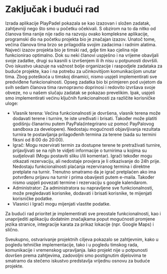 # Zaključak i budući rad
Izrada aplikacije PlayPadel pokazala se kao izazovan i složen zadatak, zahtjevniji nego što smo u početku očekivali. S obzirom na to da nitko od članova tima ranije nije radio na razvoju ovako kompleksne aplikacije, programski dio na početku projekta bio je značajan izazov. Unatoč tome, većina članova tima brzo se prilagodila svojim zadacima i radnim alatima.
Najveći izazov projekta bio je timski rad, gdje tim kao cjelina nije funkcionirao optimalno. Dok su neki članovi uspješno i na vrijeme obavljali svoje zadatke, drugi su kasnili s izvršenjem ili ih nisu u potpunosti dovršili. Ovo iskustvo ukazuje na važnost bolje organizacije i raspodjele zadataka za buduće projekte, kao i na potrebu za učinkovitijom komunikacijom unutar tima.
Zbog poteškoća u timskoj dinamici, nismo uspjeli implementirati sve predviđene funkcionalnosti. Opseg zadatka bio bi primjeren pod uvjetom da svih sedam članova tima ravnopravno doprinosi i redovito izvršava svoje obveze, no u našem slučaju zadatak se pokazao prevelikim.
Ipak, uspjeli smo implementirati većinu ključnih funkcionalnosti za različite korisničke uloge:
*	Vlasnik terena: Većina funkcionalnosti je dovršena, vlasnik terena može dodavati terene i turnire, te iste uređivati i brisati. Također može platiti godišnju članarinu putem PayPala(integrirano uz pomoć PayPalovog sandboxa za developere). Nedostaju mogućnosti objavljivanja rezultata turnira te postavljanja prilagođenih termina za terene (sada su termini fiksni od 8:00 do 20:00).
*	Igrač: Mogu rezervirati termin za dostupne terene te pretraživati turnire, prijavljivati se na njih te vidjeti informacije o turnirima u kojima su sudjelovali (Mogu postaviti sliku i/ili komentar). Igrači tekođer mogu otkazati rezervaciju, ali nedostaje provjera je li otkazivanje do 24h prije. Nedostaju funkcionalnosti plaćanja rezerviranog termina i direktne pretplate na turnir. Trenutno smatramo da je igrač pretplaćen ako ima potvrđenu prijavu na turnir i prima obavijesti putem e-maila. Također nismo uspjeli povezati termine i rezervaciju s google kalendarom.
*	Administrator: Za administratora su napravljene sve funkcionalnosti, može pregledavati korisnike, dodavati i brisati korisnike, te mijenjati korisničke podatke.
*	Vlasnici i Igrači mogu mijenjati vlastite podatke.

Za budući rad prioritet je implementirati sve preostale funkcionalnosti, kao i unaprijediti aplikaciju dodatnim značajkama poput mogućnosti promjene jezika stranice, integracije karata za prikaz lokacije (npr. Google Maps) i slično.

Sveukupno, ostvarivanje projektnih ciljeva pokazalo se zahtjevnim, kako u pogledu tehničke implementacije, tako i u pogledu timskog rada, komunikacije i vremenskog upravljanja. Iako projekt nije u potpunosti dovršen prema zahtjevima, zadovoljni smo postignutim dijelovima te smatramo da stečeno iskustvo predstavlja vrijednu osnovu za buduće projekte.

